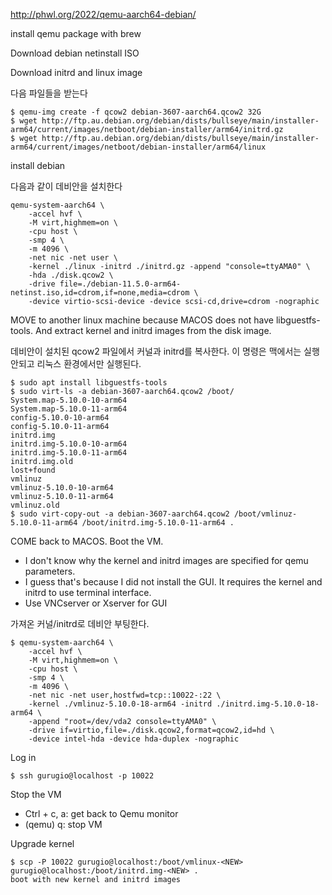 http://phwl.org/2022/qemu-aarch64-debian/


install qemu package with brew

Download debian netinstall ISO

Download initrd and linux image

다음 파일들을 받는다

```
$ qemu-img create -f qcow2 debian-3607-aarch64.qcow2 32G 
$ wget http://ftp.au.debian.org/debian/dists/bullseye/main/installer-arm64/current/images/netboot/debian-installer/arm64/initrd.gz
$ wget http://ftp.au.debian.org/debian/dists/bullseye/main/installer-arm64/current/images/netboot/debian-installer/arm64/linux
```

install debian

다음과 같이 데비안을 설치한다

```
qemu-system-aarch64 \
    -accel hvf \
    -M virt,highmem=on \
    -cpu host \
    -smp 4 \
    -m 4096 \
    -net nic -net user \
    -kernel ./linux -initrd ./initrd.gz -append "console=ttyAMA0" \
    -hda ./disk.qcow2 \
    -drive file=./debian-11.5.0-arm64-netinst.iso,id=cdrom,if=none,media=cdrom \
    -device virtio-scsi-device -device scsi-cd,drive=cdrom -nographic
```

MOVE to another linux machine because MACOS does not have libguestfs-tools.
And extract kernel and initrd images from the disk image.

데비안이 설치된 qcow2 파일에서 커널과 initrd를 복사한다. 이 명령은 맥에서는 실행안되고 리눅스 환경에서만 실행된다.

```
$ sudo apt install libguestfs-tools
$ sudo virt-ls -a debian-3607-aarch64.qcow2 /boot/
System.map-5.10.0-10-arm64
System.map-5.10.0-11-arm64
config-5.10.0-10-arm64
config-5.10.0-11-arm64
initrd.img
initrd.img-5.10.0-10-arm64
initrd.img-5.10.0-11-arm64
initrd.img.old
lost+found
vmlinuz
vmlinuz-5.10.0-10-arm64
vmlinuz-5.10.0-11-arm64
vmlinuz.old
$ sudo virt-copy-out -a debian-3607-aarch64.qcow2 /boot/vmlinuz-5.10.0-11-arm64 /boot/initrd.img-5.10.0-11-arm64 .
```

COME back to MACOS.
Boot the VM.
* I don't know why the kernel and initrd images are specified for qemu parameters.
* I guess that's because I did not install the GUI. It requires the kernel and initrd to use terminal interface.
* Use VNCserver or Xserver for GUI

가져온 커널/initrd로 데비안 부팅한다.

```
$ qemu-system-aarch64 \
    -accel hvf \
    -M virt,highmem=on \
    -cpu host \
    -smp 4 \
    -m 4096 \
    -net nic -net user,hostfwd=tcp::10022-:22 \
    -kernel ./vmlinuz-5.10.0-18-arm64 -initrd ./initrd.img-5.10.0-18-arm64 \
    -append "root=/dev/vda2 console=ttyAMA0" \
    -drive if=virtio,file=./disk.qcow2,format=qcow2,id=hd \
    -device intel-hda -device hda-duplex -nographic
```

Log in
```
$ ssh gurugio@localhost -p 10022
```

Stop the VM
* Ctrl + c, a: get back to Qemu monitor
* (qemu) q: stop VM

Upgrade kernel
```
$ scp -P 10022 gurugio@localhost:/boot/vmlinux-<NEW> gurugio@localhost:/boot/initrd.img-<NEW> .
boot with new kernel and initrd images
```

